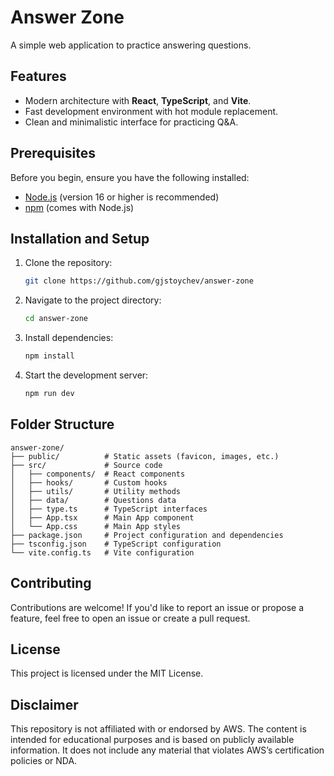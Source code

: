 # Answer Zone

A simple web application to practice answering questions.

## Features

- Modern architecture with **React**, **TypeScript**, and **Vite**.
- Fast development environment with hot module replacement.
- Clean and minimalistic interface for practicing Q&A.

## Prerequisites

Before you begin, ensure you have the following installed:

- [Node.js](https://nodejs.org/) (version 16 or higher is recommended)
- [npm](https://www.npmjs.com/) (comes with Node.js)

## Installation and Setup

1. Clone the repository:
   ```bash
   git clone https://github.com/gjstoychev/answer-zone
   ```

2. Navigate to the project directory:
    ```bash
    cd answer-zone
    ```

3. Install dependencies:
    ```bash
    npm install
    ```

4. Start the development server:
    ```bash
    npm run dev
    ```

## Folder Structure

```
answer-zone/
├── public/          # Static assets (favicon, images, etc.)
├── src/             # Source code
│   ├── components/  # React components
│   ├── hooks/       # Custom hooks
│   ├── utils/       # Utility methods
│   ├── data/        # Questions data
│   ├── type.ts      # TypeScript interfaces
│   ├── App.tsx      # Main App component
│   └── App.css      # Main App styles
├── package.json     # Project configuration and dependencies
├── tsconfig.json    # TypeScript configuration
└── vite.config.ts   # Vite configuration
```

## Contributing

Contributions are welcome! If you'd like to report an issue or propose a feature, feel free to open an issue or create a pull request.

## License
This project is licensed under the MIT License.

## Disclaimer
This repository is not affiliated with or endorsed by AWS. The content is intended for educational purposes and is based on publicly available information. It does not include any material that violates AWS’s certification policies or NDA.
